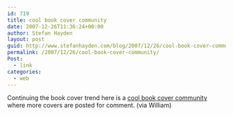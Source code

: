 ```yaml
---
id: 719
title: cool book cover community
date: 2007-12-26T11:36:24+00:00
author: Stefan Hayden
layout: post
guid: http://www.stefanhayden.com/blog/2007/12/26/cool-book-cover-community/
permalink: /2007/12/26/cool-book-cover-community/
Post:
  - link
categories:
  - web
---
```

Continuing the book cover trend here is a <a href="http://covers.fwis.com/">cool book cover community</a> where more covers are posted for comment. (via William)